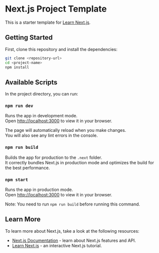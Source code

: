 # Next.js Project Template

This is a starter template for [Learn Next.js](https://nextjs.org/learn).

## Getting Started

First, clone this repository and install the dependencies:

```bash
git clone <repository-url>
cd <project-name>
npm install
```

## Available Scripts

In the project directory, you can run:

### `npm run dev`

Runs the app in development mode.\
Open [http://localhost:3000](http://localhost:3000) to view it in your browser.

The page will automatically reload when you make changes.\
You will also see any lint errors in the console.

### `npm run build`

Builds the app for production to the `.next` folder.\
It correctly bundles Next.js in production mode and optimizes the build for the best performance.

### `npm start`

Runs the app in production mode.\
Open [http://localhost:3000](http://localhost:3000) to view it in your browser.

Note: You need to run `npm run build` before running this command.

## Learn More

To learn more about Next.js, take a look at the following resources:

- [Next.js Documentation](https://nextjs.org/docs) - learn about Next.js features and API.
- [Learn Next.js](https://nextjs.org/learn) - an interactive Next.js tutorial.
